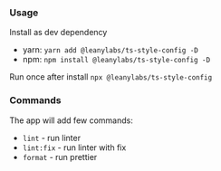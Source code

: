 ### Usage

Install as dev dependency
- yarn: `yarn add @leanylabs/ts-style-config -D`
- npm: `npm install @leanylabs/ts-style-config -D`

Run once after install
`npx @leanylabs/ts-style-config`

### Commands
The app will add few commands:
- `lint` - run linter
- `lint:fix` - run linter with fix
- `format` - run prettier
